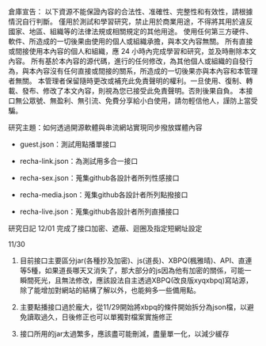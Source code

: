 倉庫宣告：
以下資源不能保證內容的合法性、准確性、完整性和有效性，請根據情況自行判斷。 僅用於測試和學習研究，禁止用於商業用途，不得將其用於違反國家、地區、組織等的法律法規或相關規定的其他用途。 使用任何第三方硬件、軟件、所造成的一切後果由使用的個人或組織承擔，與本文內容無關。 所有直接或間接使用本內容的個人和組織，應 24 小時內完成學習和研究，並及時刪除本文內容。 所有基於本內容的源代碼，進行的任何修改，為其他個人或組織的自發行為，與本內容沒有任何直接或間接的關系，所造成的一切後果亦與本內容和本管理者無關。 本管理者保留隨時更改或補充此免責聲明的權利。一旦使用、復制、轉載、發布、修改了本文內容，則視為您已接受此免責聲明。否則後果自負。 本接口無公眾號、無盈利、無引流、免費分享給小白使用，請勿輕信他人，謹防上當受騙。

研究主題：如何透過開源軟體與串流網站實現同步撥放媒體內容

- guest.json：測試用點播單接口

- recha-link.json：為測試用多合一接口

- recha-sex.json：蒐集github各設計者所列性感接口

- recha-media.json：蒐集github各設計者所列點撥接口

- recha-live.json：蒐集github各設計者所列直播接口

研究日記
12/01
完成了接口加密、遮蔽、迴圈及指定短網址設定

11/30
1. 目前接口主要區分jar(各種抄及加密)、js(道長)、XBPQ(楓雅晴)、API、直連等5種，如果道長哪天又消失了，那大部分的js因為他有加密的關係，可能一瞬間死光，且無法修改，應該設法自主透過XBPQ(改良版xyqxbpq)寫站源，除了能增加對網站的結構了解以外，也能夠多一些備用點。

2. 主要點播接口過於龐大，從11/29開始將xbpq的條件開始拆分為json檔，以避免讀取過久，日後修正也可以單獨對檔案實施修正

3. 接口所用的jar太過繁多，應該盡可能刪減，盡量單一化，以減少緩存